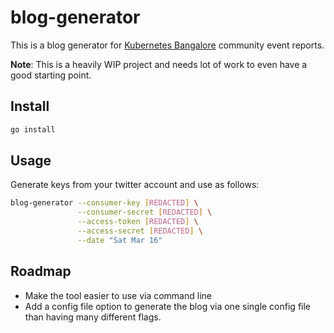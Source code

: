 # blog-generator

This is a blog generator for [Kubernetes Bangalore](https://twitter.com/k8sBLR) community event reports.

**Note**: This is a heavily WIP project and needs lot of work to even have a good starting point.

## Install

```bash
go install
```

## Usage

Generate keys from your twitter account and use as follows:

```bash
blog-generator --consumer-key [REDACTED] \
               --consumer-secret [REDACTED] \
               --access-token [REDACTED] \
               --access-secret [REDACTED] \
               --date "Sat Mar 16"
```

## Roadmap

- Make the tool easier to use via command line
- Add a config file option to generate the blog via one single config file than having many different flags.

